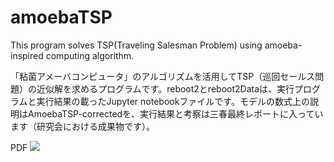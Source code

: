 # amoebaTSP
This program solves TSP(Traveling Salesman Problem) using amoeba-inspired computing algorithm.

「粘菌アメーバコンピュータ」のアルゴリズムを活用してTSP（巡回セールス問題）の近似解を求めるプログラムです。reboot2とreboot2Dataは、実行プログラムと実行結果の載ったJupyter notebookファイルです。モデルの数式上の説明はAmoebaTSP-correctedを、実行結果と考察は三春最終レポートに入っています（研究会における成果物です）。

PDF
<img src="https://github.com/GoNishimura/images/blob/master/三春最終レポート.pdf">
